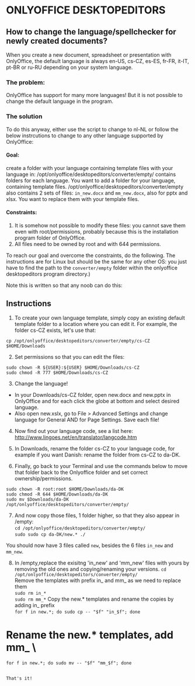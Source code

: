 # ONLYOFFICE DESKTOPEDITORS
## How to change the language/spellchecker for newly created documents?
When you create a new document, spreadsheet or presentation with OnlyOffice, the default language is always en-US, cs-CZ, es-ES, fr-FR, it-IT, pt-BR or ru-RU depending on your system language.

### The problem:
OnlyOffice has support for many more languages! But it is not possible to change the default language in the program.

### The solution
To do this anyway, either use the script to change to nl-NL or follow the below instrcutions to change to any other language supported by OnlyOffice:

#### Goal: 
create a folder with your language containing template files with your language in: 
/opt/onlyoffice/desktopeditors/converter/empty/ contains folders for each language. You want to add a folder for your language, containing template files.
/opt/onlyoffice/desktopeditors/converter/empty also contains 2 sets of files: `in_new.docx` and `mm_new.docx`, also for pptx and xlsx. You want to replace them with your template files.

#### Constraints:
1. It is somehow not possible to modify these files: you cannot save them even with root/permissions, probably because this is the installation program folder of OnlyOffice.
2. All files need to be owned by root and with 644 permissions. 

To reach our goal and overcome the constraints, do the following. The instructions are for Linux but should be the same for any other OS: you just have to find the path to the `converter/empty` folder within the onlyoffice desktopeditors program directory.)

Note this is written so that any noob can do this:
## Instructions

1. To create your own language template, simply copy an existing default template folder to a location where you can edit it. For example, the folder cs-CZ exists, let's use that:
```
cp /opt/onlyoffice/desktopeditors/converter/empty/cs-CZ $HOME/Downloads
```
2. Set permissions so that you can edit the files:
```
sudo chown -R ${USER}:${USER} $HOME/Downloads/cs-CZ
sudo chmod -R 777 $HOME/Downloads/cs-CZ
```
3. Change the language!
- In your Downloads/cs-CZ folder, open new.docx and new.pptx in OnlyOffice and for each click the globe at bottom and select desired language.
- Also open new.xslx, go to File > Advanced Settings and change language for General AND for Page Settings. 
Save each file! 

4. Now find out your language code, see a list here: http://www.lingoes.net/en/translator/langcode.htm

5. In Downloads, rename the folder cs-CZ to your language code, for example if you want Danish: rename the folder from cs-CZ to da-DK.

6. Finally, go back to your Terminal and use the commands below to move that folder back to the Onlyoffice folder and set correct ownership/permissions.
```
sudo chown -R root:root $HOME/Downloads/da-DK
sudo chmod -R 644 $HOME/Downloads/da-DK
sudo mv $Downloads/da-DK /opt/onlyoffice/desktopeditors/converter/empty/
```

7. And now copy those files, 1 folder higher, so that they also appear in /empty: \
`cd /opt/onlyoffice/desktopeditors/converter/empty/` \
`sudo sudo cp da-DK/new.* ./`

You should now have 3 files called `new`, besides the 6 files `in_new` and `mm_new`. 

8. In /empty,replace the exisitng 'in_new' and 'mm_new' files with yours by removing the old ones and copying/renaming your versions.
`cd /opt/onlyoffice/desktopeditors/converter/empty/`  \
Remove the templates with prefix in_ and mm_ as we need to replace them \
`sudo rm in_*` \
`sudo rm mm_*`
Copy the new.* templates and rename the copies by adding in_ prefix \
`for f in new.*; do sudo cp -- "$f" "in_$f"; done`
# Rename the new.* templates, add mm_ \
`for f in new.*; do sudo mv -- "$f" "mm_$f"; done`
```

That's it!
